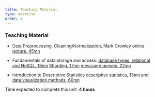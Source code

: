 ```yaml
---
title: Teaching Material  
type: exercise
order: 3
---
```


### **Teaching Material**

- Data Preprocessing, Cleaning/Normalization, Mark Crowley [online lecture, 45mn](https://www.youtube.com/watch?v=WPXQbMabSWI)

- Fundamentals of data storage and access: [database types, relational and NoSQL, 18mn](https://www.youtube.com/watch?v=O_c7lzNbcKo&list=PLTCrU9sGyburBw9wNOHebv9SjlE4Elv5a&index=6) [Sharding, 17mn](https://www.youtube.com/watch?v=YCb-tDQWrXk) [messsage queues, 22mn](https://www.youtube.com/watch?v=J6CBdSCB_fY&list=PLTCrU9sGyburBw9wNOHebv9SjlE4Elv5a&index=11) 

- Introduction to Descriptive Statistics [descriptive statistics, 13mn](https://www.youtube.com/watch?v=QoQbR4lVLrs) and [data visualization methods, 60mn](https://www.youtube.com/watch?v=y_-QP9QLoLo)

  
Time expected to complete this unit: **4 hours**  
